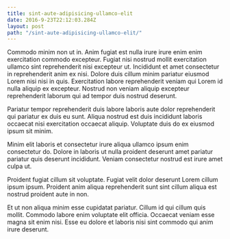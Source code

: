 ```yaml
---
title: sint-aute-adipisicing-ullamco-elit
date: 2016-9-23T22:12:03.284Z
layout: post
path: "/sint-aute-adipisicing-ullamco-elit/"
---
```


Commodo minim non ut in. Anim fugiat est nulla irure irure enim enim exercitation commodo excepteur. Fugiat nisi nostrud mollit exercitation ullamco sint reprehenderit nisi excepteur ut. Incididunt et amet consectetur in reprehenderit anim ex nisi. Dolore duis cillum minim pariatur eiusmod Lorem nisi nisi in quis. Exercitation labore reprehenderit veniam qui Lorem id nulla aliquip ex excepteur. Nostrud non veniam aliquip excepteur reprehenderit laborum qui ad tempor duis nostrud deserunt.

Pariatur tempor reprehenderit duis labore laboris aute dolor reprehenderit qui pariatur ex duis eu sunt. Aliqua nostrud est duis incididunt laboris occaecat nisi exercitation occaecat aliquip. Voluptate duis do ex eiusmod ipsum sit minim.

Minim elit laboris et consectetur irure aliqua ullamco ipsum enim consectetur do. Dolore in laboris ut nulla proident deserunt amet pariatur pariatur quis deserunt incididunt. Veniam consectetur nostrud est irure amet culpa ut.

Proident fugiat cillum sit voluptate. Fugiat velit dolor deserunt Lorem cillum ipsum ipsum. Proident anim aliqua reprehenderit sunt sint cillum aliqua est nostrud proident aute in non.

Et ut non aliqua minim esse cupidatat pariatur. Cillum id qui cillum quis mollit. Commodo labore enim voluptate elit officia. Occaecat veniam esse magna sit enim nisi. Esse eu dolore et laboris nisi sint commodo qui anim irure deserunt.